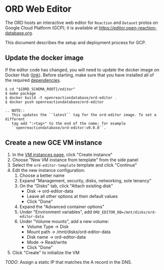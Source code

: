 # ORD Web Editor

The ORD hosts an interactive web editor for `Reaction` and `Dataset` protos on
Google Cloud Platform (GCP); it is available at
<https://editor.open-reaction-database.org>.

This document describes the setup and deployment process for GCP.

## Update the docker image

If the editor code has changed, you will need to update the docker image on
Docker Hub
([link](https://hub.docker.com/repository/docker/openreactiondatabase/ord-editor)).
Before starting, make sure that you have installed all of the required 
[dependencies](https://github.com/Open-Reaction-Database/ord-schema/blob/main/editor/README.md#dependencies).

```shell
$ cd "${ORD_SCHEMA_ROOT}/editor"
$ make package
$ docker build -t openreactiondatabase/ord-editor .
$ docker push openreactiondatabase/ord-editor
```

```eval_rst
.. NOTE::
   This updates the ``latest`` tag for the ord-editor image. To set a different
   tag add ":<tag>" to the end of the name; for example 
   ``openreactiondatabase/ord-editor:v0.0.0``.
```

## Create a new GCE VM instance

1. In the [VM instances page](https://console.cloud.google.com/compute/instances),
   click "Create instance"
1. Choose "New VM instance from template" from the side panel
1. Select the `ord-editor-template` template and click "Continue"
1. Edit the new instance configuration:
    1. Choose a better name
    1. Expand "Management, security, disks, networking, sole tenancy"
    1. On the "Disks" tab, click "Attach existing disk"
        * Disk -> ord-editor-data
        * Leave all other options at their default values
        * Click "Done"
    1. Expand the "Advanced container options"
    1. Under "Environment variables", add `ORD_EDITOR_DB=/mnt/disks/ord-editor-data`
    1. Under "Volume mounts", add a new volume:
        * Volume Type -> Disk
        * Mount path -> /mnt/disks/ord-editor-data
        * Disk name -> ord-editor-data
        * Mode -> Read/write
        * Click "Done"
1. Click "Create" to initialize the VM

_TODO_: Assign a static IP that matches the A record in the DNS.
